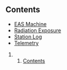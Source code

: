 Contents 
--------

-   [EAS
    Machine](https://wiki.wmfo.org/Operations/Regulatory/EAS_Machine "Operations/Regulatory/EAS_Machine")
-   [Radiation
    Exposure](https://wiki.wmfo.org/Operations/Regulatory/Radiation_Exposeure "Operations/Regulatory/Radiation_Exposeure")
-   [Station
    Log](https://wiki.wmfo.org/Operations/Regulatory/Station_Log "Operations/Regulatory/Station_Log")
-   [Telemetry](https://wiki.wmfo.org/Operations/Regulatory/Telemetry "Operations/Regulatory/Telemetry")

1.  1. [Contents](#Contents)

